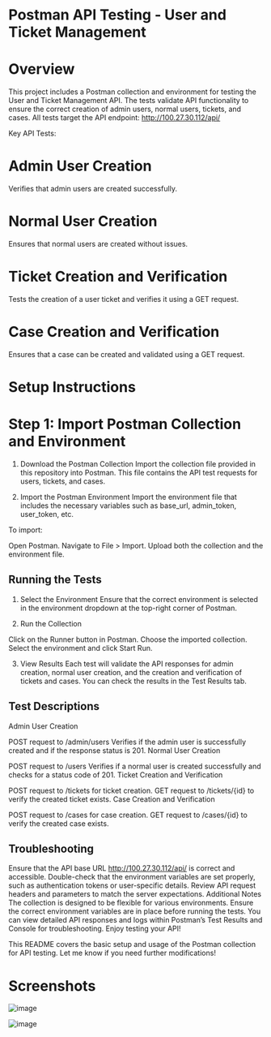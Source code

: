 # Postman API Testing - User and Ticket Management

# Overview

This project includes a Postman collection and environment for testing the User and Ticket Management API. The tests validate API functionality to ensure the correct creation of admin users, normal users, tickets, and cases. All tests target the API endpoint:
http://100.27.30.112/api/

Key API Tests:
# Admin User Creation
Verifies that admin users are created successfully.

# Normal User Creation
Ensures that normal users are created without issues.

# Ticket Creation and Verification
Tests the creation of a user ticket and verifies it using a GET request.

# Case Creation and Verification
Ensures that a case can be created and validated using a GET request.

# Setup Instructions

# Step 1:  Import Postman Collection and Environment

1. Download the Postman Collection
    Import the collection file provided in this repository into Postman. This file contains the API test requests for users, tickets, and cases.

2. Import the Postman Environment
    Import the environment file that includes the necessary variables such as base_url, admin_token, user_token, etc.

  To import:

  Open Postman.
  Navigate to File > Import.
  Upload both the collection and the environment file.
  
 ## Running the Tests
 
  1. Select the Environment
      Ensure that the correct environment is selected in the environment dropdown at the top-right corner of Postman.

2. Run the Collection

  Click on the Runner button in Postman.
  Choose the imported collection.
  Select the environment and click Start Run.

3. View Results
  Each test will validate the API responses for admin creation, normal user creation, and the creation and verification of tickets and cases.     You can check the results in the Test Results tab.

## Test Descriptions

Admin User Creation

POST request to /admin/users
Verifies if the admin user is successfully created and if the response status is 201.
Normal User Creation

POST request to /users
Verifies if a normal user is created successfully and checks for a status code of 201.
Ticket Creation and Verification

POST request to /tickets for ticket creation.
GET request to /tickets/{id} to verify the created ticket exists.
Case Creation and Verification

POST request to /cases for case creation.
GET request to /cases/{id} to verify the created case exists.


## Troubleshooting
  Ensure that the API base URL http://100.27.30.112/api/ is correct and accessible.
  Double-check that the environment variables are set properly, such as authentication tokens or user-specific details.
  Review API request headers and parameters to match the server expectations.
  Additional Notes
  The collection is designed to be flexible for various environments. Ensure the correct environment variables are in place before running the tests.
  You can view detailed API responses and logs within Postman’s Test Results and Console for troubleshooting.
  Enjoy testing your API!


This README covers the basic setup and usage of the Postman collection for API testing. Let me know if you need further modifications!

# Screenshots 
![image](https://github.com/user-attachments/assets/32f99027-8fcd-496c-bdd9-15361187217d)

![image](https://github.com/user-attachments/assets/fa7f546c-b68d-4c97-ab40-89c98f099a19)
